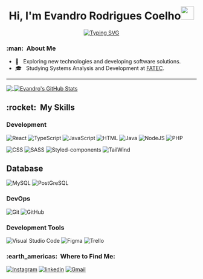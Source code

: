 <h1 align="center"><b>Hi, I'm Evandro Rodrigues Coelho</b><img src="https://media.giphy.com/media/hvRJCLFzcasrR4ia7z/giphy.gif" width="35"></h1>
<div align="center">
  
[![Typing SVG](https://readme-typing-svg.demolab.com?font=Fira+Code&pause=1000&width=435&lines=Front-end+developer;Back-end+developer)](https://git.io/typing-svg)

</div>
<h3> :man: &nbsp;About Me </h3>

- 🤔 &nbsp; Exploring new technologies and developing software solutions.
- 🎓 &nbsp; Studying Systems Analysis and Development at <a href="https://www.fatecjd.edu.br/portal/">FATEC</a>.

<hr>

<a href="https://github.com/EvandroRodCoelho">
  <img align="center" src="https://github-readme-stats-git-masterrstaa-rickstaa.vercel.app/api/top-langs/?username=EvandroROdCoelho&hide=blade,php,tex&title_color=ffffff&text_color=c9cacc&icon_color=2bbc8a&bg_color=1d1f21&langs_count=3" />
</a>

<a href="https://github.com/EvandroRodCoelho">
  <img align="center" src="https://github-readme-stats-git-masterrstaa-rickstaa.vercel.app/api?username=EvandroRodCoelho&show_icons=true&line_height=27&count_private=true&title_color=ffffff&text_color=c9cacc&icon_color=2bbc8a&bg_color=1d1f21" alt="Evandro's GitHub Stats" />
</a>

<h2> :rocket: &nbsp;My Skills </h3>

### Development

<div>
  
  ![React](https://img.shields.io/badge/react-%2320232a.svg?style=for-the-badge&logo=react&logoColor=white)
    ![TypeScript](https://img.shields.io/badge/TypeScript-1d1f21?style=for-the-badge&logo=typescript&logoColor=white)
    ![JavaScript](https://img.shields.io/badge/JavaScript-1d1f21?style=for-the-badge&logo=javascript&logoColor=white)
    ![HTML](https://img.shields.io/badge/HTML5-1d1f21?style=for-the-badge&logo=html5&logoColor=white)
    ![Java](https://img.shields.io/badge/Java-1d1f21?style=for-the-badge&logo=openjdk&logoColor=white)
    ![NodeJS](https://img.shields.io/badge/node.js-1d1f21?style=for-the-badge&logo=node.js&logoColor=white)
    ![PHP](https://img.shields.io/badge/PHP-1d1f21?style=for-the-badge&logo=php&logoColor=white)
    
</div>

<div>
  
  ![CSS](https://img.shields.io/badge/CSS3-1d1f21?style=for-the-badge&logo=css3&logoColor=white)
  ![SASS](https://img.shields.io/badge/Sass-1d1f21?style=for-the-badge&logo=sass&logoColor=white)
  ![Styled-components](https://img.shields.io/badge/styled--components-1d1f21?style=for-the-badge&logo=styled-components&logoColor=white)
  ![TailWind](https://img.shields.io/badge/Tailwind_CSS-1d1f21?style=for-the-badge&logo=tailwind-css&logoColor=white)
</div>


## Database

  ![MySQL](https://img.shields.io/badge/MySQL-1d1f21?style=for-the-badge&logo=mysql&logoColor=white)
  ![PostGreSQL](https://img.shields.io/badge/PostgreSQL-1d1f21?style=for-the-badge&logo=postgresql&logoColor=white)
  
### DevOps

  ![Git](https://img.shields.io/badge/git-1d1f21.svg?style=for-the-badge&logo=git&logoColor=white)
  ![GitHub](https://img.shields.io/badge/github-1d1f21.svg?style=for-the-badge&logo=github&logoColor=white)
  
### Development Tools

  ![Visual Studio Code](https://img.shields.io/badge/Visual%20Studio%20Code-1d1f21.svg?style=for-the-badge&logo=visual-studio-code&logoColor=white)
  ![Figma](https://img.shields.io/badge/figma-1d1f21.svg?style=for-the-badge&logo=figma&logoColor=white)
  ![Trello](https://img.shields.io/badge/Trello-1d1f21.svg?style=for-the-badge&logo=Trello&logoColor=white)


<h3> :earth_americas: &nbsp;Where to Find Me: </h3> 

[![Instagram](https://img.shields.io/badge/evandro__rc0-1d1f21?style=for-the-badge&logo=instagram&logoColor=white)](https://www.instagram.com/evandro_rc0/)
[![linkedin](https://img.shields.io/badge/Evandro_Rodrigues_Coelho-1d1f21?style=for-the-badge&logo=linkedin&logoColor=white)](https://www.linkedin.com/in/evandro-rodrigues-coelho-b425601a4/)
[![Gmail](https://img.shields.io/badge/evandrorodcoelho@gmail.com-1d1f21?style=for-the-badge&logo=gmail&logoColor=white&link=mailto:evandrorodcoelho@gmail.com)](mailto:evandrorodcoelho@gmail.com)
